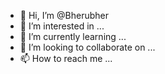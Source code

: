- 👋 Hi, I’m @Bherubher
- 👀 I’m interested in ...
- 🌱 I’m currently learning ...
- 💞️ I’m looking to collaborate on ...
- 📫 How to reach me ...

<!---
Bherubher/Bherubher is a ✨ special ✨ repository because its `README.md` (this file) appears on your GitHub profile.
You can click the Preview link to take a look at your changes.
--->
